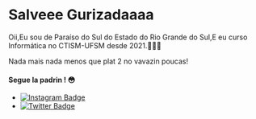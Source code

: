 # Salveee Gurizadaaaa

Oii,Eu sou de Paraíso do Sul do Estado do Rio Grande do Sul,E eu curso Informática no CTISM-UFSM  desde 2021.👨🏽‍💻

Nada mais nada menos que plat 2 no vavazin poucas!

#### Segue la padrin ! 😳
- [![Instagram Badge](https://img.shields.io/badge/-Instagram-blue?style=flat-square&logo=Instagram&logoColor=white&link=https://www.instagram.com/rhandres24/)](https://www.instagram.com/rhandres24/)
- [![Twitter Badge](https://img.shields.io/badge/-@rhandres24-6633cc?style=flat-square&labelColor=6633cc&logo=twitter&logoColor=white&link=https://twitter.com/dieegosf)](https://twitter.com/rhandres24)

